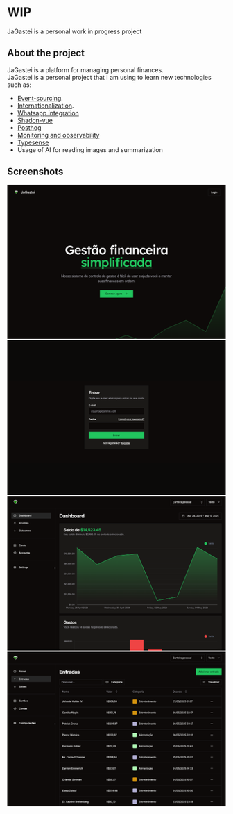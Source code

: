 # WIP

JaGastei is a personal work in progress project

## About the project

JaGastei is a platform for managing personal finances.  
JaGastei is a personal project that I am using to learn new technologies such as:

- [Event-sourcing](https://verbs.thunk.dev/).
- [Internationalization](https://www.i18next.com/).
- [Whatsapp integration](https://github.com/EvolutionAPI/evolution-api)
- [Shadcn-vue](https://www.shadcn-vue.com/examples/mail)
- [Posthog](https://posthog.com/)
- [Monitoring and observability](https://betterstack.com/)
- [Typesense](https://typesense.org/)
- Usage of AI for reading images and summarization

## Screenshots

![Welcome page screenshot](screenshot-welcome.png "Welcome page screenshot")
![Login page screenshot](screenshot-login.png "Login page screenshot")
![Dashboard page screenshot](screenshot-dashboard.png "Dashboard page screenshot")
![Example table page screenshot](screenshot-table.png "Example table page screenshot")
